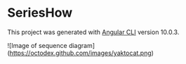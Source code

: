 # SeriesHow

This project was generated with [Angular CLI](https://github.com/angular/angular-cli) version 10.0.3.

![Image of sequence diagram]
(https://octodex.github.com/images/yaktocat.png)



